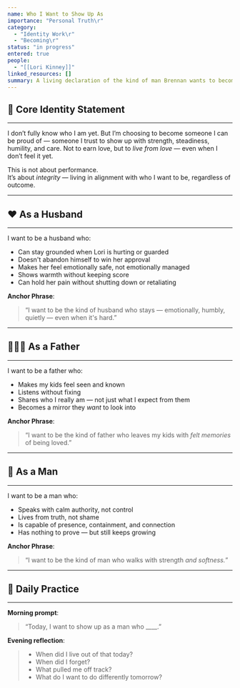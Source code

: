 ```yaml
---
name: Who I Want to Show Up As
importance: "Personal Truth\r"
category: 
  - "Identity Work\r"
  - "Becoming\r"
status: "in progress"
entered: true
people: 
  - "[[Lori Kinney]]"
linked_resources: []
summary: A living declaration of the kind of man Brennan wants to become and show up as in his marriage, parenting, inner life, and relationships. Includes anchor phrases and reflection structure to track growth and intention.
---
```


## 🌱 Core Identity Statement  
---
I don’t fully know who I am yet. But I’m choosing to become someone I can be proud of — someone I trust to show up with strength, steadiness, humility, and care. Not to earn love, but to *live from love* — even when I don’t feel it yet.

This is not about performance.  
It’s about *integrity* — living in alignment with who I want to be, regardless of outcome.

---

## ❤️ As a Husband  
---
I want to be a husband who:
- Can stay grounded when Lori is hurting or guarded
- Doesn't abandon himself to win her approval
- Makes her feel emotionally safe, not emotionally managed
- Shows warmth without keeping score
- Can hold her pain without shutting down or retaliating

**Anchor Phrase**:  
> “I want to be the kind of husband who stays — emotionally, humbly, quietly — even when it's hard.”

---

## 👨‍👧‍👦 As a Father  
---
I want to be a father who:
- Makes my kids feel seen and known
- Listens without fixing
- Shares who I really am — not just what I expect from them
- Becomes a mirror they *want* to look into

**Anchor Phrase**:  
> “I want to be the kind of father who leaves my kids with *felt memories* of being loved.”

---

## 💬 As a Man  
---
I want to be a man who:
- Speaks with calm authority, not control
- Lives from truth, not shame
- Is capable of presence, containment, and connection
- Has nothing to prove — but still keeps growing

**Anchor Phrase**:  
> “I want to be the kind of man who walks with strength *and softness.*”

---

## 🧭 Daily Practice  
---
**Morning prompt**:  
> “Today, I want to show up as a man who ____.”

**Evening reflection**:  
> - When did I live out of that today?  
> - When did I forget?  
> - What pulled me off track?  
> - What do I want to do differently tomorrow?